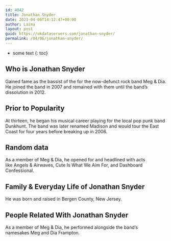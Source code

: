 ```yaml
---
id: 4042
title: Jonathan Snyder
date: 2021-04-06T14:12:47+00:00
author: Laima
layout: post
guid: https://ukdataservers.com/jonathan-snyder/
permalink: /04/06/jonathan-snyder/
---
```


* some text
{: toc}


## Who is Jonathan Snyder
                  
                  
                  
Gained fame as the bassist of the for the now-defunct rock band Meg & Dia. He joined the band in 2007 and remained with them until the band&#8217;s dissolution in 2012. 
                  
              
            
              
            
                
                
                
## Prior to Popularity
                  
                  
                  
At thirteen, he began his musical career playing for the local pop punk band Dunkhunt. The band was later renamed Madison and would tour the East Coast for four years before breaking up in 2006. 
                  
              
            
              
            
                
                
                
## Random data
                  
                  
                  
As a member of Meg & Dia, he opened for and headlined with acts like Angels & Airwaves, Cute Is What We Aim For, and Dashboard Confessional. 
                  
              
            
              
            
                
                
                
## Family & Everyday Life of Jonathan Snyder
                  
                  
                  
He was born and raised in Bergen County, New Jersey. 
                  
              
            
              
            
                
                
                
## People Related With Jonathan Snyder
                  
                  
                  
As a member of Meg & Dia, he performed alongside the band&#8217;s namesakes Meg and Dia Frampton. 
                  
              
            
              
            
                
              
            
              
              
            
            
              
            
          
          
          